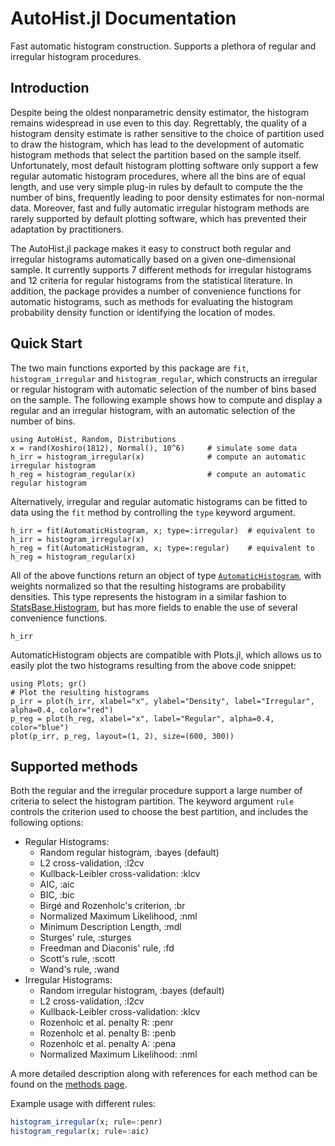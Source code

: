 # AutoHist.jl Documentation

Fast automatic histogram construction. Supports a plethora of regular and irregular histogram procedures.

## Introduction
Despite being the oldest nonparametric density estimator, the histogram remains widespread in use even to this day. Regrettably, the quality of a histogram density estimate is rather sensitive to the choice of partition used to draw the histogram, which has lead to the development of automatic histogram methods that select the partition based on the sample itself. Unfortunately, most default histogram plotting software only support a few regular automatic histogram procedures, where all the bins are of equal length, and use very simple plug-in rules by default to compute the the number of bins, frequently leading to poor density estimates for non-normal data. Moreover, fast and fully automatic irregular histogram methods are rarely supported by default plotting software, which has prevented their adaptation by practitioners.

The AutoHist.jl package makes it easy to construct both regular and irregular histograms automatically based on a given one-dimensional sample. It currently supports 7 different methods for irregular histograms and 12 criteria for regular histograms from the statistical literature. In addition, the package provides a number of convenience functions for automatic histograms, such as methods for evaluating the histogram probability density function or identifying the location of modes.

## Quick Start
The two main functions exported by this package are `fit`, `histogram_irregular` and `histogram_regular`, which constructs an irregular or regular histogram with automatic selection of the number of bins based on the sample. The following example shows how to compute and display a regular and an irregular histogram, with an automatic selection of the number of bins.

```@example index; continued=true
using AutoHist, Random, Distributions
x = rand(Xoshiro(1812), Normal(), 10^6)     # simulate some data
h_irr = histogram_irregular(x)              # compute an automatic irregular histogram
h_reg = histogram_regular(x)                # compute an automatic regular histogram
```
Alternatively, irregular and regular automatic histograms can be fitted to data using the `fit` method by controlling the `type` keyword argument.
```@example index; continued=true
h_irr = fit(AutomaticHistogram, x; type=:irregular)  # equivalent to h_irr = histogram_irregular(x)
h_reg = fit(AutomaticHistogram, x; type=:regular)    # equivalent to h_reg = histogram_regular(x)
```

All of the above functions return an object of type [`AutomaticHistogram`](@ref), with weights normalized so that the resulting histograms are probability densities. This type represents the histogram in a similar fashion to [StatsBase.Histogram](https://juliastats.org/StatsBase.jl/stable/empirical/#Histograms), but has more fields to enable the use of several convenience functions.
```@example index
h_irr
```


AutomaticHistogram objects are compatible with Plots.jl, which allows us to easily plot the two histograms resulting from the above code snippet:

```@example index
using Plots; gr()
# Plot the resulting histograms
p_irr = plot(h_irr, xlabel="x", ylabel="Density", label="Irregular", alpha=0.4, color="red")
p_reg = plot(h_reg, xlabel="x", label="Regular", alpha=0.4, color="blue")
plot(p_irr, p_reg, layout=(1, 2), size=(600, 300))
```


## Supported methods
Both the regular and the irregular procedure support a large number of criteria to select the histogram partition. The keyword argument `rule` controls the criterion used to choose the best partition, and includes the following options:

- Regular Histograms:
    - Random regular histogram, :bayes (default)
    - L2 cross-validation, :l2cv
    - Kullback-Leibler cross-validation: :klcv
    - AIC, :aic
    - BIC, :bic
    - Birgé and Rozenholc's criterion, :br
    - Normalized Maximum Likelihood, :nml
    - Minimum Description Length, :mdl
    - Sturges' rule, :sturges
    - Freedman and Diaconis' rule, :fd
    - Scott's rule, :scott
    - Wand's rule, :wand
- Irregular Histograms:
    - Random irregular histogram, :bayes (default)
    - L2 cross-validation, :l2cv
    - Kullback-Leibler cross-validation: :klcv
    - Rozenholc et al. penalty R: :penr
    - Rozenholc et al. penalty B: :penb
    - Rozenholc et al. penalty A: :pena
    - Normalized Maximum Likelihood: :nml

A more detailed description along with references for each method can be found on the [methods page](methods.md).

Example usage with different rules:
```julia
histogram_irregular(x; rule=:penr)
histogram_regular(x; rule=:aic)
```